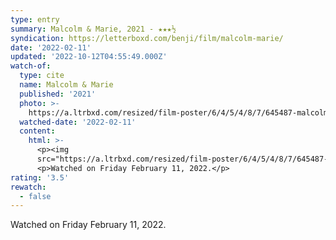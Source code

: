 ```yaml
---
type: entry
summary: Malcolm & Marie, 2021 - ★★★½
syndication: https://letterboxd.com/benji/film/malcolm-marie/
date: '2022-02-11'
updated: '2022-10-12T04:55:49.000Z'
watch-of:
  type: cite
  name: Malcolm & Marie
  published: '2021'
  photo: >-
    https://a.ltrbxd.com/resized/film-poster/6/4/5/4/8/7/645487-malcolm-marie-0-600-0-900-crop.jpg?v=544b59817b
  watched-date: '2022-02-11'
  content:
    html: >-
      <p><img
      src="https://a.ltrbxd.com/resized/film-poster/6/4/5/4/8/7/645487-malcolm-marie-0-600-0-900-crop.jpg?v=544b59817b"/></p>
      <p>Watched on Friday February 11, 2022.</p>
rating: '3.5'
rewatch:
  - false
---
```

Watched on Friday February 11, 2022.
